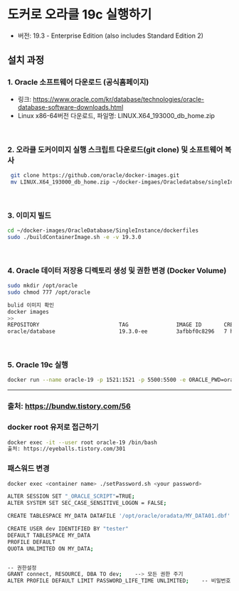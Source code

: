 # 도커로 오라클 19c 실행하기
- 버전: 19.3 - Enterprise Edition (also includes Standard Edition 2) 

## 설치 과정
### 1. Oracle 소프트웨어 다운로드 (공식홈페이지)
- 링크: https://www.oracle.com/kr/database/technologies/oracle-database-software-downloads.html
- Linux x86-64버전 다운로드, 파일명: LINUX.X64_193000_db_home.zip
<br>

### 2. 오라클 도커이미지 실행 스크립트 다운로드(git clone) 및 소프트웨어 복사
```bash
 git clone https://github.com/oracle/docker-images.git
 mv LINUX.X64_193000_db_home.zip ~/docker-imgaes/Oracledatabse/singleInstance/dockerfiles/19.3.0
```
<br>

### 3. 이미지 빌드
```bash
cd ~/docker-images/OracleDatabase/SingleInstance/dockerfiles
sudo ./buildContainerImage.sh -e -v 19.3.0
```
<br>

### 4. Oracle 데이터 저장용 디렉토리 생성 및 권한 변경 (Docker Volume)
```bash
sudo mkdir /opt/oracle
sudo chmod 777 /opt/oracle

bulid 이미지 확인
docker images
>>
REPOSITORY                         TAG               IMAGE ID       CREATED         SIZE
oracle/database                    19.3.0-ee         3afbbf0c8296   7 hours ago     6.53GB
```
<br>

### 5. Oracle 19c 실행
```bash
docker run --name oracle-19 -p 1521:1521 -p 5500:5500 -e ORACLE_PWD=oracle -v /opt/oracle:/opt/oracle/oradata oracle/database:19.3.0-ee
```

---
### 출처: https://bundw.tistory.com/56

### docker root 유저로 접근하기
```bash
docker exec -it --user root oracle-19 /bin/bash
출처: https://eyeballs.tistory.com/301
```


### 패스워드 변경
```bash
docker exec <container name> ./setPassword.sh <your password>
```

```bash
ALTER SESSION SET "_ORACLE_SCRIPT"=TRUE;   
ALTER SYSTEM SET SEC_CASE_SENSITIVE_LOGON = FALSE;

CREATE TABLESPACE MY_DATA DATAFILE '/opt/oracle/oradata/MY_DATA01.dbf' SIZE 30G AUTOEXTEND ON;

CREATE USER dev IDENTIFIED BY "tester"
DEFAULT TABLESPACE MY_DATA
PROFILE DEFAULT
QUOTA UNLIMITED ON MY_DATA;


-- 권한설정
GRANT connect, RESOURCE, DBA TO dev;    --> 모든 권한 주기
ALTER PROFILE DEFAULT LIMIT PASSWORD_LIFE_TIME UNLIMITED;    -- 비밀번호 만료기간을 무제한으로 변경

```